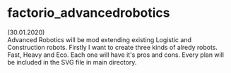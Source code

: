 # factorio_advancedrobotics

(30.01.2020)  
Advanced Robotics will be mod extending existing Logistic and Construction robots.
Firstly I want to create three kinds of alredy robots. Fast, Heavy and Eco. Each one will have it's pros and cons.
Every plan will be included in the SVG file in main directory.  

